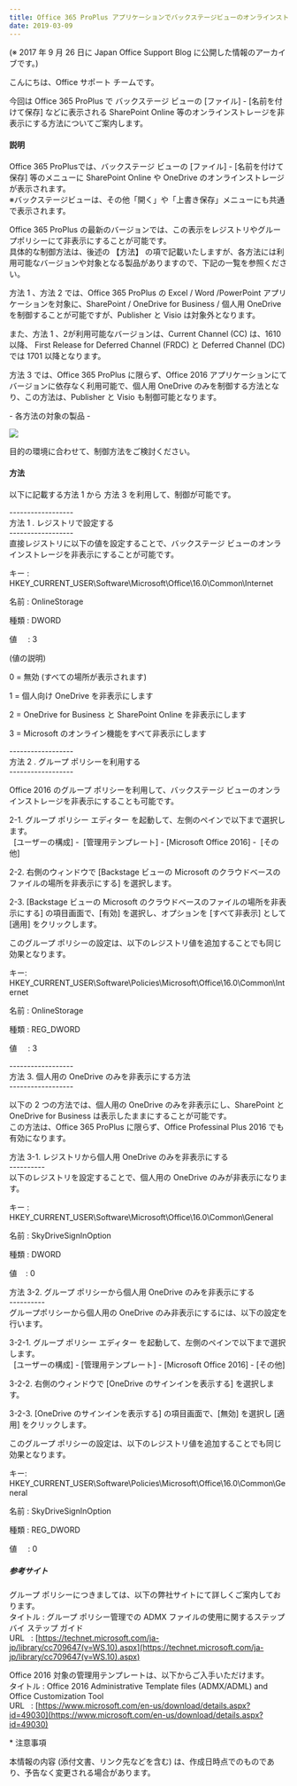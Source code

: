 ```yaml
---
title: Office 365 ProPlus アプリケーションでバックステージビューのオンラインストレージを非表示にする方法について
date: 2019-03-09
---
```


(※ 2017 年 9 月 26 日に Japan Office Support Blog に公開した情報のアーカイブです。)

こんにちは、Office サポート チームです。

今回は Office 365 ProPlus で バックステージ ビューの \[ファイル\] - \[名前を付けて保存\] などに表示される SharePoint Online 等のオンラインストレージを非表示にする方法についてご案内します。

#### **説明**

Office 365 ProPlusでは、バックステージ ビューの \[ファイル\] - \[名前を付けて保存\] 等のメニューに SharePoint Online や OneDrive のオンラインストレージが表示されます。  
※バックステージビューは、その他「開く」や「上書き保存」メニューにも共通で表示されます。

Office 365 ProPlus の最新のバージョンでは、この表示をレジストリやグループポリシーにて非表示にすることが可能です。  
具体的な制御方法は、後述の 【方法】 の項で記載いたしますが、各方法には利用可能なバージョンや対象となる製品がありますので、下記の一覧を参照ください。

方法 1 、方法 2 では、Office 365 ProPlus の Excel / Word /PowerPoint アプリケーションを対象に、SharePoint / OneDrive for Business / 個人用 OneDrive を制御することが可能ですが、Publisher と Visio は対象外となります。

また、方法 1 、2が利用可能なバージョンは、Current Channel (CC) は、1610 以降、 First Release for Deferred Channel (FRDC) と Deferred Channel (DC) では 1701 以降となります。

方法 3 では、Office 365 ProPlus に限らず、Office 2016 アプリケーションにてバージョンに依存なく利用可能で、個人用 OneDrive のみを制御する方法となり、この方法は、Publisher と Visio も制御可能となります。

\- 各方法の対象の製品 -

![](image1.png)

目的の環境に合わせて、制御方法をご検討ください。

#### **方法**

以下に記載する方法 1 から 方法 3 を利用して、制御が可能です。

\------------------  
方法 1 . レジストリで設定する  
\------------------  
直接レジストリに以下の値を設定することで、バックステージ ビューのオンラインストレージを非表示にすることが可能です。

キー : HKEY\_CURRENT\_USER\\Software\\Microsoft\\Office\\16.0\\Common\\Internet

名前 : OnlineStorage

種類 : DWORD

値     : 3

(値の説明)

0 = 無効 (すべての場所が表示されます)

1 = 個人向け OneDrive を非表示にします

2 = OneDrive for Business と SharePoint Online を非表示にします

3 = Microsoft のオンライン機能をすべて非表示にします

\------------------  
方法 2 . グループ ポリシーを利用する  
\------------------

Office 2016 のグループ ポリシーを利用して、バックステージ ビューのオンラインストレージを非表示にすることも可能です。

2-1. グループ ポリシー エディター を起動して、左側のペインで以下まで選択します。  
  \[ユーザーの構成\] -  \[管理用テンプレート\] - \[Microsoft Office 2016\] -  \[その他\]

2-2. 右側のウィンドウで \[Backstage ビューの Microsoft のクラウドベースのファイルの場所を非表示にする\] を選択します。

2-3. \[Backstage ビューの Microsoft のクラウドベースのファイルの場所を非表示にする\] の項目画面で、\[有効\] を選択し、オプションを \[すべて非表示\] として \[適用\] をクリックします。

このグループ ポリシーの設定は、以下のレジストリ値を追加することでも同じ効果となります。

 キー: HKEY\_CURRENT\_USER\\Software\\Policies\\Microsoft\\Office\\16.0\\Common\\Internet

 名前 : OnlineStorage

 種類 : REG\_DWORD

 値     : 3

\------------------  
方法 3. 個人用の OneDrive のみを非表示にする方法  
\------------------

以下の 2 つの方法では、個人用の OneDrive のみを非表示にし、SharePoint と OneDrive for Business は表示したままにすることが可能です。  
この方法は、Office 365 ProPlus に限らず、Office Professinal Plus 2016 でも有効になります。

方法 3-1. レジストリから個人用 OneDrive のみを非表示にする  
\----------  
以下のレジストリを設定することで、個人用の OneDrive のみが非表示になります。

キー : HKEY\_CURRENT\_USER\\Software\\Microsoft\\Office\\16.0\\Common\\General

名前 : SkyDriveSignInOption

種類 : DWORD

値    : 0

方法 3-2. グループ ポリシーから個人用 OneDrive のみを非表示にする  
\----------  
グループポリシーから個人用の OneDrive のみ非表示にするには、以下の設定を行います。

3-2-1. グループ ポリシー エディター を起動して、左側のペインで以下まで選択します。  
  \[ユーザーの構成\] - \[管理用テンプレート\] - \[Microsoft Office 2016\] - \[その他\]

3-2-2. 右側のウィンドウで \[OneDrive のサインインを表示する\] を選択します。

3-2-3. \[OneDrive のサインインを表示する\] の項目画面で、\[無効\] を選択し \[適用\] をクリックします。

このグループ ポリシーの設定は、以下のレジストリ値を追加することでも同じ効果となります。

 キー: HKEY\_CURRENT\_USER\\Software\\Policies\\Microsoft\\Office\\16.0\\Common\\General

 名前 : SkyDriveSignInOption

 種類 : REG\_DWORD

 値     : 0

##### **参考サイト**

グループ ポリシーにつきましては、以下の弊社サイトにて詳しくご案内しております。  
タイトル : グループ ポリシー管理での ADMX ファイルの使用に関するステップ バイ ステップ ガイド  
URL   : [https://technet.microsoft.com/ja-jp/library/cc709647(v=WS.10).aspx](https://technet.microsoft.com/ja-jp/library/cc709647(v=WS.10).aspx)

Office 2016 対象の管理用テンプレートは、以下からご入手いただけます。  
タイトル : Office 2016 Administrative Template files (ADMX/ADML) and Office Customization Tool  
URL   : [https://www.microsoft.com/en-us/download/details.aspx?id=49030](https://www.microsoft.com/en-us/download/details.aspx?id=49030)

\* 注意事項

本情報の内容 (添付文書、リンク先などを含む) は、作成日時点でのものであり、予告なく変更される場合があります。